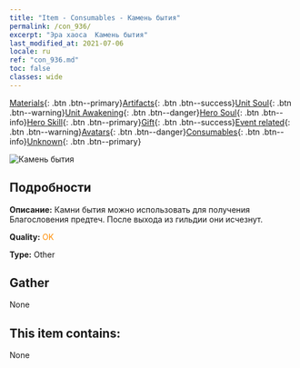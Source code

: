 ```yaml
---
title: "Item - Consumables - Камень бытия"
permalink: /con_936/
excerpt: "Эра хаоса  Камень бытия"
last_modified_at: 2021-07-06
locale: ru
ref: "con_936.md"
toc: false
classes: wide
---
```

 [Materials](/ItemsRU/){: .btn .btn--primary}[Artifacts](/ItemsRU/Artifacts/){: .btn .btn--success}[Unit Soul](/ItemsRU/UnitSoul/){: .btn .btn--warning}[Unit Awakening](/ItemsRU/UnitAwakening/){: .btn .btn--danger}[Hero Soul](/ItemsRU/HeroSoul/){: .btn .btn--info}[Hero Skill](/ItemsRU/HeroSkill/){: .btn .btn--primary}[Gift](/ItemsRU/Gift/){: .btn .btn--success}[Event related](/ItemsRU/Events/){: .btn .btn--warning}[Avatars](/ItemsRU/Avatars/){: .btn .btn--danger}[Consumables](/ItemsRU/Consumables/){: .btn .btn--info}[Unknown](/ItemsRU/Unknown/){: .btn .btn--primary}

 ![Камень бытия](/images/t/i_40024.png)

## Подробности
 **Описание:** Камни бытия можно использовать для получения Благословения предтеч. После выхода из гильдии они исчезнут.

 **Quality:** <span style="color: #FF8C00">OK</span>

 **Type:** Other

## Gather

  None

## This item contains:

  None

